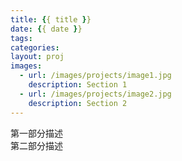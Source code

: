 ```yaml
---
title: {{ title }}
date: {{ date }}
tags:
categories:
layout: proj
images:
  - url: /images/projects/image1.jpg
    description: Section 1
  - url: /images/projects/image2.jpg
    description: Section 2
---
```


<div class="text-section active">
第一部分描述
</div>

<div class="text-section">
第二部分描述
</div>